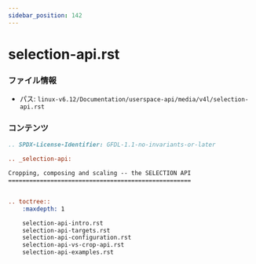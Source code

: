 ```yaml
---
sidebar_position: 142
---
```

# selection-api.rst

### ファイル情報

- パス: `linux-v6.12/Documentation/userspace-api/media/v4l/selection-api.rst`

### コンテンツ

```rst
.. SPDX-License-Identifier: GFDL-1.1-no-invariants-or-later

.. _selection-api:

Cropping, composing and scaling -- the SELECTION API
====================================================


.. toctree::
    :maxdepth: 1

    selection-api-intro.rst
    selection-api-targets.rst
    selection-api-configuration.rst
    selection-api-vs-crop-api.rst
    selection-api-examples.rst

```
